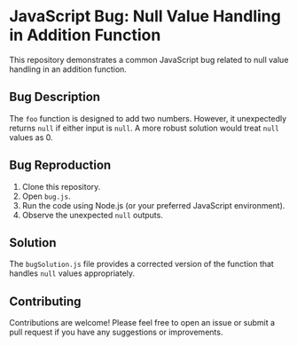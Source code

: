 # JavaScript Bug: Null Value Handling in Addition Function

This repository demonstrates a common JavaScript bug related to null value handling in an addition function.

## Bug Description

The `foo` function is designed to add two numbers. However, it unexpectedly returns `null` if either input is `null`.  A more robust solution would treat `null` values as 0.

## Bug Reproduction

1. Clone this repository.
2. Open `bug.js`.
3. Run the code using Node.js (or your preferred JavaScript environment).
4. Observe the unexpected `null` outputs.

## Solution

The `bugSolution.js` file provides a corrected version of the function that handles `null` values appropriately.

## Contributing

Contributions are welcome! Please feel free to open an issue or submit a pull request if you have any suggestions or improvements.